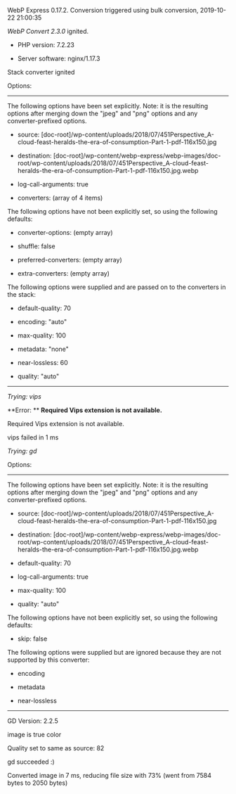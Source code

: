 WebP Express 0.17.2. Conversion triggered using bulk conversion, 2019-10-22 21:00:35

*WebP Convert 2.3.0*  ignited.
- PHP version: 7.2.23
- Server software: nginx/1.17.3

Stack converter ignited

Options:
------------
The following options have been set explicitly. Note: it is the resulting options after merging down the "jpeg" and "png" options and any converter-prefixed options.
- source: [doc-root]/wp-content/uploads/2018/07/451Perspective_A-cloud-feast-heralds-the-era-of-consumption-Part-1-pdf-116x150.jpg
- destination: [doc-root]/wp-content/webp-express/webp-images/doc-root/wp-content/uploads/2018/07/451Perspective_A-cloud-feast-heralds-the-era-of-consumption-Part-1-pdf-116x150.jpg.webp
- log-call-arguments: true
- converters: (array of 4 items)

The following options have not been explicitly set, so using the following defaults:
- converter-options: (empty array)
- shuffle: false
- preferred-converters: (empty array)
- extra-converters: (empty array)

The following options were supplied and are passed on to the converters in the stack:
- default-quality: 70
- encoding: "auto"
- max-quality: 100
- metadata: "none"
- near-lossless: 60
- quality: "auto"
------------


*Trying: vips* 

**Error: ** **Required Vips extension is not available.** 
Required Vips extension is not available.
vips failed in 1 ms

*Trying: gd* 

Options:
------------
The following options have been set explicitly. Note: it is the resulting options after merging down the "jpeg" and "png" options and any converter-prefixed options.
- source: [doc-root]/wp-content/uploads/2018/07/451Perspective_A-cloud-feast-heralds-the-era-of-consumption-Part-1-pdf-116x150.jpg
- destination: [doc-root]/wp-content/webp-express/webp-images/doc-root/wp-content/uploads/2018/07/451Perspective_A-cloud-feast-heralds-the-era-of-consumption-Part-1-pdf-116x150.jpg.webp
- default-quality: 70
- log-call-arguments: true
- max-quality: 100
- quality: "auto"

The following options have not been explicitly set, so using the following defaults:
- skip: false

The following options were supplied but are ignored because they are not supported by this converter:
- encoding
- metadata
- near-lossless
------------

GD Version: 2.2.5
image is true color
Quality set to same as source: 82
gd succeeded :)

Converted image in 7 ms, reducing file size with 73% (went from 7584 bytes to 2050 bytes)
